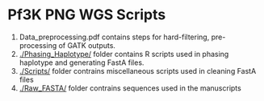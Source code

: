 # Pf3K PNG WGS Scripts
 

 1. Data_preprocessing.pdf contains steps for hard-filtering, pre-processing of GATK outputs.
 2. [./Phasing_Haplotype/](Phasing_Haplotype) folder contains R scripts used in phasing haplotype and generating FastA files.
 3. [./Scripts/](Scripts) folder contrains miscellaneous scripts used in cleaning FastA files
 4. [./Raw_FASTA/](Raw_FASTA) folder contrains sequences used in the manuscripts
